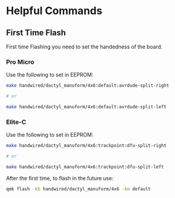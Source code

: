 # Helpful Commands

## First Time Flash

First time Flashing you need to set the handedness of the board.

### Pro Micro

Use the following to set in EEPROM:

```bash
make handwired/dactyl_manuform/4x6:default:avrdude-split-right

# or

make handwired/dactyl_manuform/4x6:default:avrdude-split-left
```
### Elite-C

Use the following to set in EEPROM:

```bash
make handwired/dactyl_manuform/4x6:trackpoint:dfu-split-right

# or

make handwired/dactyl_manuform/4x6:trackpoint:dfu-split-left
```

After the first time, to flash in the future use:

```bash
qmk flash -kb handwired/dactyl_manuform/4x6 -km default
```
